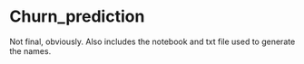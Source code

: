 # Churn_prediction

Not final, obviously. Also includes the notebook and txt file used to generate the names.
